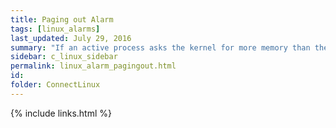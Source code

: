 ```yaml
---
title: ﻿Paging out Alarm
tags: [linux_alarms]
last_updated: July 29, 2016
summary: "If an active process asks the kernel for more memory than there is immediately available, the kernel will write old memory pages out to swap space. This is known as paging. To stop paging, make sure that there is enough RAM available to support the size of the processes you want to run."
sidebar: c_linux_sidebar
permalink: linux_alarm_pagingout.html
id:
folder: ConnectLinux
---
```








{% include links.html %}
